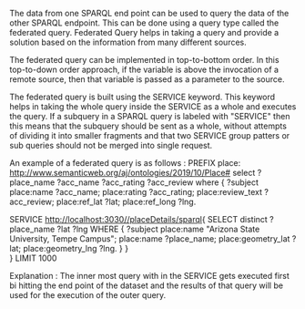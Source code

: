 The data from one SPARQL end point can be used to query the data of the other SPARQL endpoint.
This can be done using a query type called the federated query.
Federated Query helps in taking a query and provide a solution based on the information from 
many different sources.

The federated query can be implemented in top-to-bottom order. In this top-to-down order approach,
if the variable is above the invocation of a remote source, then that variable is passed as a 
parameter to the source. 

The federated query is built using the SERVICE keyword. This keyword helps in taking the whole query
inside the SERVICE as a whole and executes the query. If a subquery in a SPARQL query is labeled with 
"SERVICE" then this means that the subquery should be sent as a whole, without attempts of dividing 
it into smaller fragments and that two SERVICE group patters or sub queries should not be merged into
single request.

An example of a federated query is as follows : 
PREFIX place: <http://www.semanticweb.org/aj/ontologies/2019/10/Place#>
select ?place_name ?acc_name ?acc_rating ?acc_review
where {
  ?subject place:name ?acc_name;
           place:rating ?acc_rating;
           place:review_text ?acc_review;
           place:ref_lat ?lat;
           place:ref_long ?lng.
  
  SERVICE <http://localhost:3030//placeDetails/sparql>{
	SELECT distinct ?place_name ?lat ?lng
	WHERE {
  		?subject place:name "Arizona State University, Tempe Campus";
           place:name ?place_name;
           place:geometry_lat ?lat;
           place:geometry_lng ?lng.
  } 
  }  
}
LIMIT 1000

Explanation : 
The inner most query with in the SERVICE gets executed first bi hitting the end point of the dataset and the 
results of that query will be used for the execution of the outer query.
